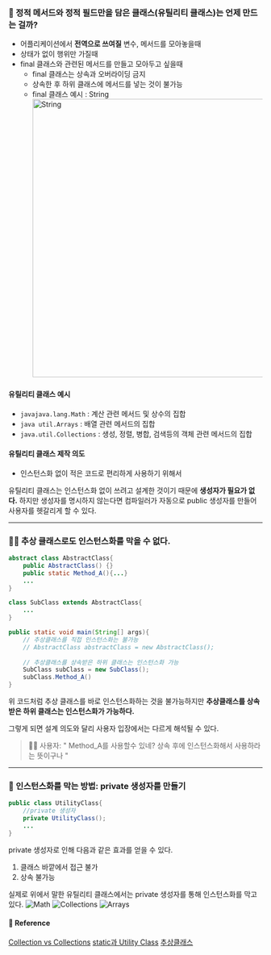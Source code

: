 ### 🤔 정적 메서드와 정적 필드만을 담은 클래스(유틸리티 클래스)는 언제 만드는 걸까? 
-	어플리케이션에서 **전역으로 쓰여질** 변수, 메서드를 모아놓을때
-	상태가 없이 행위만 가질때
-	final 클래스와 관련된 메서드를 만들고 모아두고 싶을때
	-	final 클래스는 상속과 오버라이딩 금지
	-	상속한 후 하위 클래스에 메서드를 넣는 것이 불가능
	- final 클래스 예시 : String<img width="552" alt="String" src="https://github.com/kim0527/goorm_Clone_Coding/assets/143387515/5985fe03-ef40-4cf8-9cb5-45cffbbd5080">


#### 유릴리티 클래스 예시
-	```javajava.lang.Math``` : 계산 관련 메서드 및 상수의 집합
-	```java util.Arrays``` : 배열 관련 메서드의 집합
-	```java.util.Collections``` : 생성, 정렬, 병합, 검색등의 객체 관련 메서드의 집합
	
#### 유틸리티 클래스 제작 의도
- 인스턴스화 없이 적은 코드로 편리하게 사용하기 위해서

유틸리티 클래스는 인스턴스화 없이 쓰려고 설계한 것이기 때문에 **생성자가 필요가 없다.**
하지만 생성자를 명시하지 않는다면 컴파일러가 자동으로 public 생성자를 만들어 사용자를 헷갈리게 할 수 있다. 

***
### 🙅‍♂️ 추상 클래스로도 인스턴스화를 막을 수 없다.
```java
abstract class AbstractClass{
	public AbstractClass() {}
	public static Method_A(){...}
    ...
}

class SubClass extends AbstractClass{
	...
}

public static void main(String[] args){
	// 추상클래스를 직접 인스턴스화는 불가능
	// AbstractClass abstractClass = new AbstractClass();
    
	// 추상클래스를 상속받은 하위 클래스는 인스턴스화 가능
	SubClass subClass = new SubClass();
    subClass.Method_A()
}
```

위 코드처럼 추상 클래스를 바로 인스턴스화하는 것을 불가능하지만 **추상클래스를 상속받은 하위 클래스는 인스턴스화가 가능하다.**

그렇게 되면 설계 의도와 달리 사용자 입장에서는 다르게 해석될 수 있다.
> 🧑‍💻 사용자: " Method_A를 사용할수 있네? 상속 후에 인스턴스화해서 사용하라는 뜻이구나 "

***
### 🎯 인스턴스화를 막는 방법: private 생성자를 만들기

```java
public class UtilityClass{
	//private 생성자
	private UtilityClass();
    ...
}
```
private 생성자로 인해 다음과 같은 효과를 얻을 수 있다.

1. 클래스 바깥에서 접근 불가
2. 상속 불가능


실제로 위에서 말한 유틸리티 클래스에서는 private 생성자를 통해 인스턴스화를 막고 있다.
![Math](https://github.com/kim0527/goorm_Clone_Coding/assets/143387515/60410a87-e5cc-4c18-afb7-147e6670a149)
![Collections](https://github.com/kim0527/goorm_Clone_Coding/assets/143387515/aa3229a2-5734-4f0a-abf6-57ab10e64877)
![Arrays](https://github.com/kim0527/goorm_Clone_Coding/assets/143387515/05be1305-1c94-4a3f-82fe-45d0ff75c58b)

#### 📝 Reference
[Collection vs Collections](https://velog.io/@sw_smj/Java-Collections-클래스)
[static과 Utility Class](https://velog.io/@devrunner21/Static%EA%B3%BC-Utility-Class)
[추상클래스](https://velog.io/@gillog/Java-Abstract-Class추상-클래스)

